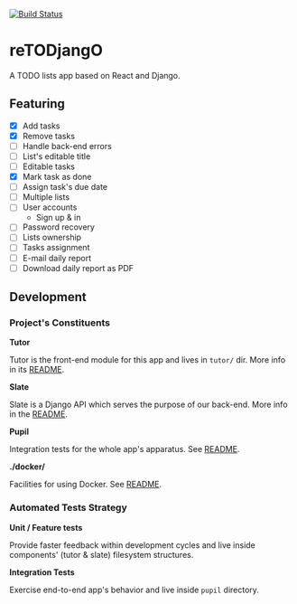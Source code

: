 [![Build Status][travis-badge]][travis]

# reTODjangO

A TODO lists app based on React and Django.

## Featuring

- [x] Add tasks
- [x] Remove tasks
- [ ] Handle back-end errors
- [ ] List's editable title
- [ ] Editable tasks
- [x] Mark task as done
- [ ] Assign task's due date
- [ ] Multiple lists
- [ ] User accounts
  - Sign up & in
- [ ] Password recovery
- [ ] Lists ownership
- [ ] Tasks assignment
- [ ] E-mail daily report
- [ ] Download daily report as PDF

## Development

### Project's Constituents

**Tutor**

Tutor is the front-end module for this app and lives in `tutor/` dir. More info
in its [README](./tutor/README.md).

**Slate**

Slate is a Django API which serves the purpose of our back-end. More info in the
[README](./slate/README.md).

**Pupil**

Integration tests for the whole app's apparatus. See
[README](./pupil/README.md).

**./docker/**

Facilities for using Docker.  See [README](./docker/README.md).

### Automated Tests Strategy

**Unit / Feature tests**

Provide faster feedback within development cycles and live inside components'
(tutor & slate) filesystem structures.

**Integration Tests**

Exercise end-to-end app's behavior and live inside `pupil` directory.

[travis]: https://travis-ci.org/embs/retodjango
[travis-badge]: https://travis-ci.org/embs/retodjango.svg?branch=master
